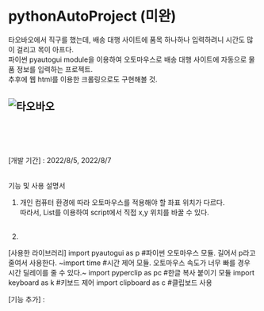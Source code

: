# pythonAutoProject (미완)

타오바오에서 직구를 했는데, 배송 대행 사이트에 품목 하나하나 입력하려니 시간도 많이 걸리고 목이 아프다. \
파이썬 pyautogui module을 이용하여 오토마우스로 배송 대행 사이트에 자동으로 물품 정보를 입력하는 프로젝트. \
추후에 웹 html를 이용한 크롤링으로도 구현해볼 것.


![타오바오](https://user-images.githubusercontent.com/108166692/183011044-94141cb8-284c-4338-9019-28f7d33a400f.PNG)
<br>
<br>
<br>
---
<br>
[개발 기간] :  2022/8/5, 2022/8/7 <br> <br>

기능 및 사용 설명서
1) 개인 컴퓨터 환경에 따라 오토마우스를 적용해야 할 좌표 위치가 다르다.<br>
따라서, List를 이용하여 script에서 직접 x,y 위치를 바꿀 수 있다. <br><br>

2) 

[사용한 라이브러리]
import pyautogui as p #파이썬 오토마우스 모듈. 길어서 p라고 줄여서 사용한다.
~import time #시간 제어 모듈. 오토마우스 속도가 너무 빠를 경우 시간 딜레이를 줄 수 있다.~
import pyperclip as pc #한글 복사 붙이기 모듈
import keyboard as k #키보드 제어
import clipboard as c #클립보드 사용




[기능 추가] : 
